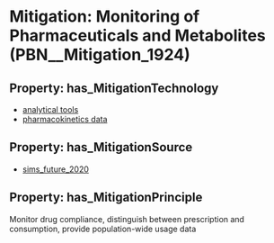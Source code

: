 # Mitigation: __Monitoring of Pharmaceuticals and Metabolites__ (PBN__Mitigation_1924)

## Property: has_MitigationTechnology

* [analytical tools](../Technology/PBN__Technology_4143)
* [pharmacokinetics data](../Technology/PBN__Technology_4144)

## Property: has_MitigationSource

* [sims_future_2020](../Article/PBN__Article_48)

## Property: has_MitigationPrinciple

Monitor drug compliance, distinguish between prescription and consumption, provide population-wide usage data

